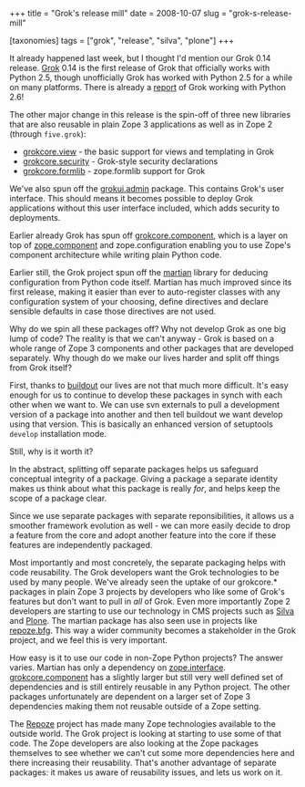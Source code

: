 +++
title = "Grok's release mill"
date = 2008-10-07
slug = "grok-s-release-mill"

[taxonomies]
tags = ["grok", "release", "silva", "plone"]
+++

It already happened last week, but I thought I'd mention our Grok 0.14
release. [Grok](http://grok.zope.org) 0.14 is the first release of Grok
that officially works with Python 2.5, though unofficially Grok has
worked with Python 2.5 for a while on many platforms. There is already a
[report](http://blog.d2m.at/) of Grok working with Python 2.6!

The other major change in this release is the spin-off of three new
libraries that are also reusable in plain Zope 3 applications as well as
in Zope 2 (through `five.grok`):

- [grokcore.view](http://pypi.python.org/pypi/grokcore.view) - the basic
  support for views and templating in Grok
- [grokcore.security](http://pypi.python.org/pypi/grokcore.security) -
  Grok-style security declarations
- [grokcore.formlib](http://pypi.python.org/pypi/grokcore.formlib) -
  zope.formlib support for Grok

We've also spun off the
[grokui.admin](http://pypi.python.org/pypi/grokui.admin) package. This
contains Grok's user interface. This should means it becomes possible to
deploy Grok applications without this user interface included, which
adds security to deployments.

Earlier already Grok has spun off
[grokcore.component](http://pypi.python.org/pypi/grokcore.component),
which is a layer on top of
[zope.component](http://pypi.python.org/pypi/zope.component) and
<span class="title-ref">zope.configuration</span> enabling you to use
Zope's component architecture while writing plain Python code.

Earlier still, the Grok project spun off the
[martian](http://pypi.python.org/pypi/martian) library for deducing
configuration from Python code itself. Martian has much improved since
its first release, making it easier than ever to auto-register classes
with any configuration system of your choosing, define directives and
declare sensible defaults in case those directives are not used.

Why do we spin all these packages off? Why not develop Grok as one big
lump of code? The reality is that we can't anyway - Grok is based on a
whole range of Zope 3 components and other packages that are developed
separately. Why though do we make our lives harder and split off things
from Grok itself?

First, thanks to [buildout](http://pypi.python.org/pypi/zc.buildout) our
lives are not that much more difficult. It's easy enough for us to
continue to develop these packages in synch with each other when we want
to. We can use svn externals to pull a development version of a package
into another and then tell buildout we want develop using that version.
This is basically an enhanced version of setuptools `develop`
installation mode.

Still, why is it worth it?

In the abstract, splitting off separate packages helps us safeguard
conceptual integrity of a package. Giving a package a separate identity
makes us think about what this package is really _for_, and helps keep
the scope of a package clear.

Since we use separate packages with separate reponsibilities, it allows
us a smoother framework evolution as well - we can more easily decide to
drop a feature from the core and adopt another feature into the core if
these features are independently packaged.

Most importantly and most concretely, the separate packaging helps with
code reusability. The Grok developers want the Grok technologies to be
used by many people. We've already seen the uptake of our
<span class="title-ref">grokcore.\*</span> packages in plain Zope 3
projects by developers who like some of Grok's features but don't want
to pull in _all_ of Grok. Even more importantly Zope 2 developers are
starting to use our technology in CMS projects such as
[Silva](http://www.infrae.com/products/silva) and
[Plone](http://www.plone.org). The martian package has also seen use in
projects like [repoze.bfg](http://static.repoze.org/bfgdocs/). This way
a wider community becomes a stakeholder in the Grok project, and we feel
this is very important.

How easy is it to use our code in non-Zope Python projects? The answer
varies. Martian has only a dependency on
[zope.interface](http://pypi.python.org/pypi/zope.interface).
[grokcore.component](http://pypi.python.org/pypi/grokcore.component) has
a slightly larger but still very well defined set of dependencies and is
still entirely reusable in any Python project. The other packages
unfortunately are dependent on a larger set of Zope 3 dependencies
making them not reusable outside of a Zope setting.

The [Repoze](http://www.repoze.org) project has made many Zope
technologies available to the outside world. The Grok project is looking
at starting to use some of that code. The Zope developers are also
looking at the Zope packages themselves to see whether we can't cut some
more dependencies here and there increasing their reusability. That's
another advantage of separate packages: it makes us aware of reusability
issues, and lets us work on it.
